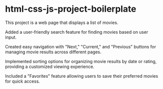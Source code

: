 # html-css-js-project-boilerplate

This project is a web page that displays a list of movies.

Added a user-friendly search feature for finding movies based on user input.

Created easy navigation with "Next," "Current," and "Previous" buttons for managing movie results across different pages.

Implemented sorting options for organizing movie results by date or rating, providing a customized viewing experience.

Included a "Favorites" feature allowing users to save their preferred movies for quick access.